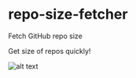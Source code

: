 # repo-size-fetcher
Fetch GitHub repo size

Get size of repos quickly!

![alt text](https://github.disney.com/raw/HSIAY003/repo-size-fetcher/master/Screen%20Shot%202017-06-13%20at%204.32.12%20PM.png?token=AAAg0CzYL91VTudqCaEqb35WIlIgoa54ks5ZSN4cwA%3D%3D "Logo Title Text 1")
